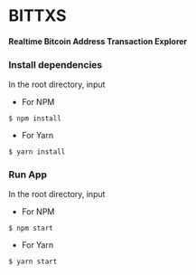 # BITTXS
#### Realtime Bitcoin Address Transaction Explorer

### Install dependencies
In the root directory, input
* For NPM
```
$ npm install

```
* For Yarn
```
$ yarn install

```
### Run App
In the root directory, input
* For NPM
```
$ npm start

```
* For Yarn
```
$ yarn start

```
